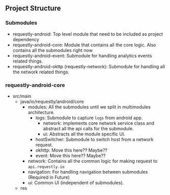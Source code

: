 ## Project Structure

### Submodules
- requestly-android: Top level module that need to be included as project dependency
- requestly-android-core: Module that contains all the core logic. Also contains all the submodules right now
- requestly-android-event: Submodule for handling analytics events related things. 
- requestly-android-okttp (requestly-network): Submodule for handling all the network related things.


### requestly-android-core
- src/main
    - java/io/requestly/android/core
        - modules: All the submodules until we split in multimodules 
        architecture.
            - logs: Submodule to capture `logs` from android app.
                - network: implements core network service class and abstract all the api calls for the submodule.
                - ui: Abstracts all the module specific UI.
            - hostSwitcher: Submodule to switch host from a network request.
            - okhttp: Move this here?? Maybe??
            - event: Move this here?? Maybe??
        - network: Contains all the common logic for making request to `api.requestly.io`
        - navigation: For handling navigation between submodules (Required in Future)
        - ui: Common UI (independent of submodules).
    - res
